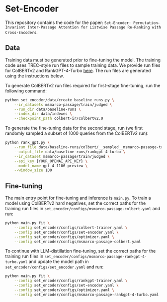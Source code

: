 # Set-Encoder

This repository contains the code for the paper: `Set-Encoder: Permutation-Invariant Inter-Passage Attention for Listwise Passage Re-Ranking with Cross-Encoders`.

## Data

Training data must be generated prior to fine-tuning the model. The training code uses TREC-style run files to sample training data. We provide run files for ColBERTv2 and RankGPT-4-Turbo [here](https://zenodo.org/record/5733523). The run files are generated using the instructions below.

To generate ColBERTv2 run files required for first-stage fine-tuning, run the following command:

```sh
python set_encoder/data/create_baseline_runs.py \
    --ir_datasets msmarco-passage/train/judged \
    --run_dir data/baseline-runs \
    --index_dir data/indexes \
    --checkpoint_path colbert-ir/colbertv2.0
```

To generate the fine-tuning data for the second stage, run (we first randomly sampled a subset of 1000 queries from the ColBERTv2 run):

```sh
python rank_gpt.py \
    --run_file data/baseline-runs/colbert/__sampled__msmarco-pasasge-train-judged.run \
    --output_file data/baseline-runs/rankgpt-4-turbo \
    --ir_dataset msmarco-passage/train/judged \
    --api_key {YOUR_OPENAI_API_KEY} \
    --model_name gpt-4-1106-preview \
    --window_size 100
```

## Fine-tuning

The main entry point for fine-tuning and inference is `main.py`. To train a model using ColBERTv2 hard negatives, set the correct paths for the training run files in `set_encoder/configs/msmarco-passage-colbert.yaml` and run:

```sh
python main.py fit \
    --config set_encoder/configs/colbert-trainer.yaml \
    --config set_encoder/configs/set-encoder.yaml \
    --config set_encoder/configs/optimizer.yaml \
    --config set_encoder/configs/msmarco-passage-colbert.yaml
```

To continue with LLM-distillation fine-tuning, set the correct paths for the training run files in `set_encoder/configs/msmarco-passage-rankgpt-4-turbo.yaml` and update the model path in `set_encoder/configs/set_encoder.yaml` and run:

```sh
python main.py fit \
    --config set_encoder/configs/rankgpt-trainer.yaml \
    --config set_encoder/configs/set-encoder.yaml \
    --config set_encoder/configs/optimizer.yaml \
    --config set_encoder/configs/msmarco-passage-rankgpt-4-turbo.yaml
```